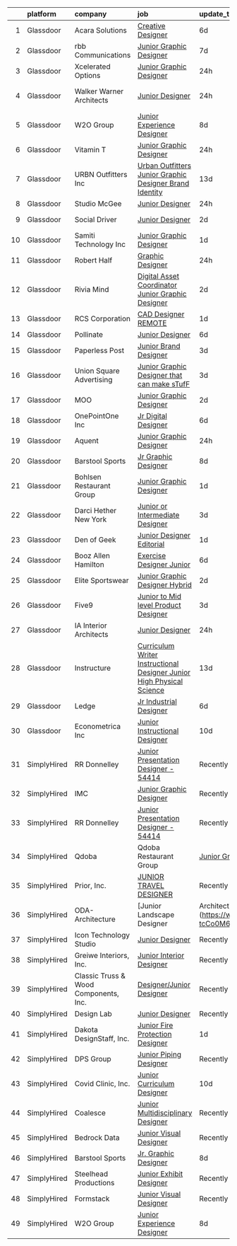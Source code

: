 

|    | platform    | company                               | job                                                                                                                                                                                                                                                                                                                                                                                                                                                                                                                                                                                                                                                                                                                                                                                                                                                                                                         | update_time   | location          |
|---:|:------------|:--------------------------------------|:------------------------------------------------------------------------------------------------------------------------------------------------------------------------------------------------------------------------------------------------------------------------------------------------------------------------------------------------------------------------------------------------------------------------------------------------------------------------------------------------------------------------------------------------------------------------------------------------------------------------------------------------------------------------------------------------------------------------------------------------------------------------------------------------------------------------------------------------------------------------------------------------------------|:--------------|:------------------|
|  1 | Glassdoor   | Acara Solutions                       | [Creative Designer](https://www.glassdoor.com/partner/jobListing.htm?pos=127&ao=1136043&s=58&guid=000001810451636fb35dbc200f236127&src=GD_JOB_AD&t=SR&vt=w&ea=1&cs=1_743e7388&cb=1653634852002&jobListingId=1007880229165&jrtk=3-0-1g4252osmm6pg801-1g4252ot5j45a800-05f21f312e9bed4d-)                                                                                                                                                                                                                                                                                                                                                                                                                                                                                                                                                                                                                     | 6d            | Kissimmee, FL     |
|  2 | Glassdoor   | rbb Communications                    | [Junior Graphic Designer](https://www.glassdoor.com/partner/jobListing.htm?pos=123&ao=1136043&s=58&guid=000001810451636fb35dbc200f236127&src=GD_JOB_AD&t=SR&vt=w&ea=1&cs=1_097b9cfa&cb=1653634852001&jobListingId=1007878128951&jrtk=3-0-1g4252osmm6pg801-1g4252ot5j45a800-643cf6a97acc39b1-)                                                                                                                                                                                                                                                                                                                                                                                                                                                                                                                                                                                                               | 7d            | Remote            |
|  3 | Glassdoor   | Xcelerated Options                    | [Junior Graphic Designer](https://www.glassdoor.com/partner/jobListing.htm?pos=124&ao=1136043&s=58&guid=000001810451636fb35dbc200f236127&src=GD_JOB_AD&t=SR&vt=w&ea=1&cs=1_8b848e7b&cb=1653634852001&jobListingId=1007894981505&jrtk=3-0-1g4252osmm6pg801-1g4252ot5j45a800-0899be32fdd97bb6-)                                                                                                                                                                                                                                                                                                                                                                                                                                                                                                                                                                                                               | 24h           | New York, NY      |
|  4 | Glassdoor   | Walker Warner Architects              | [Junior Designer](https://www.glassdoor.com/partner/jobListing.htm?pos=121&ao=1136043&s=58&guid=000001810451636fb35dbc200f236127&src=GD_JOB_AD&t=SR&vt=w&ea=1&cs=1_5a4ec357&cb=1653634852000&jobListingId=1007895962052&jrtk=3-0-1g4252osmm6pg801-1g4252ot5j45a800-2c9e66187d0db4a4-)                                                                                                                                                                                                                                                                                                                                                                                                                                                                                                                                                                                                                       | 24h           | San Francisco, CA |
|  5 | Glassdoor   | W2O Group                             | [Junior Experience Designer](https://www.glassdoor.com/partner/jobListing.htm?pos=113&ao=1136043&s=58&guid=000001810451636fb35dbc200f236127&src=GD_JOB_AD&t=SR&vt=w&cs=1_f0de873e&cb=1653634851995&jobListingId=1007873572706&jrtk=3-0-1g4252osmm6pg801-1g4252ot5j45a800-a1f551b7cf58e9fd-)                                                                                                                                                                                                                                                                                                                                                                                                                                                                                                                                                                                                                 | 8d            | Remote            |
|  6 | Glassdoor   | Vitamin T                             | [Junior Graphic Designer](https://www.glassdoor.com/partner/jobListing.htm?pos=106&ao=1110586&s=58&guid=000001810451636fb35dbc200f236127&src=GD_JOB_AD&t=SR&vt=w&cs=1_d8f16628&cb=1653634851994&jobListingId=1007895708278&cpc=9908D8D4413DBB8A&jrtk=3-0-1g4252osmm6pg801-1g4252ot5j45a800-6213ad1dd7598d6e--6NYlbfkN0DMrcEu7yrtATojKJA7cEzGQ3FdRGWLh0CZQInL4ECGI6k5tN82kdM0cJmh4vC7GghNqSs49E41R2aElyf9wrr8CkU5ERe_HhWoJEKhSlp19J5ugPEIXO--bJrrfg1v4V3ych6PhW-0to6wLJ7eihCXQHrOTg0nmvKMB7qJ193VeLCelR5Q7ehg55ThZ1h1ydctj87fANWToFYtnXrxQlpqhpQde2g9CvF-OiE8CWEyI5W5NvNbg66OugeeW5TewR7f-mPuJwalEmwRV4gLBGn52V54_hwVOKU_OYi9X-vs5-f_FBR9vDG-hK1oo127tnAO6BopRHxr1gnK0CnMPibIqOIQuncaHygYL8ifBgg9GEBD9C_9WBaEUOcMx5FAIA3sKT2eJR8_ApWalq75zlYAIUwJXeHPKQysPdjYWJ9KWjQ8fJDVlwyiySsqthYHPZgs9XxqognChN9GNzylJ-Rp)                                                                                               | 24h           | Sacramento, CA    |
|  7 | Glassdoor   | URBN Outfitters  Inc                  | [Urban Outfitters Junior Graphic Designer  Brand Identity](https://www.glassdoor.com/partner/jobListing.htm?pos=118&ao=1136043&s=58&guid=000001810451636fb35dbc200f236127&src=GD_JOB_AD&t=SR&vt=w&cs=1_0230edf7&cb=1653634851996&jobListingId=1007861620256&jrtk=3-0-1g4252osmm6pg801-1g4252ot5j45a800-e0f1106f6f79900e-)                                                                                                                                                                                                                                                                                                                                                                                                                                                                                                                                                                                   | 13d           | Philadelphia, PA  |
|  8 | Glassdoor   | Studio McGee                          | [Junior Designer](https://www.glassdoor.com/partner/jobListing.htm?pos=130&ao=1136043&s=58&guid=000001810451636fb35dbc200f236127&src=GD_JOB_AD&t=SR&vt=w&ea=1&cs=1_c84bfcde&cb=1653634852003&jobListingId=1007896587496&jrtk=3-0-1g4252osmm6pg801-1g4252ot5j45a800-81b70725e7047fda-)                                                                                                                                                                                                                                                                                                                                                                                                                                                                                                                                                                                                                       | 24h           | Draper, UT        |
|  9 | Glassdoor   | Social Driver                         | [Junior Designer](https://www.glassdoor.com/partner/jobListing.htm?pos=119&ao=1136043&s=58&guid=000001810451636fb35dbc200f236127&src=GD_JOB_AD&t=SR&vt=w&ea=1&cs=1_99494460&cb=1653634851997&jobListingId=1007889229226&jrtk=3-0-1g4252osmm6pg801-1g4252ot5j45a800-d5572fefecfca2d5-)                                                                                                                                                                                                                                                                                                                                                                                                                                                                                                                                                                                                                       | 2d            | Bellingham, WA    |
| 10 | Glassdoor   | Samiti Technology Inc                 | [Junior Graphic Designer](https://www.glassdoor.com/partner/jobListing.htm?pos=111&ao=1110586&s=58&guid=000001810451636fb35dbc200f236127&src=GD_JOB_AD&t=SR&vt=w&ea=1&cs=1_cd5a6c48&cb=1653634851996&jobListingId=1007892403199&cpc=2CAED5C921A5F994&jrtk=3-0-1g4252osmm6pg801-1g4252ot5j45a800-5d1b8cc63f5cf005--6NYlbfkN0DVUTbTPHVA3nAvW_a2AlsK1jssnK9QhMzSS-AhUpxqTZBcJS1IyM7qzE41fDRqplAVt8EFq-wAhWIb9QzLdlRboZ9SMCC_z5ixU_WsVQghwh9vR6a1QpjLZc9F_BqI3tMIdBM1qDDgv9MWuU2IxFRziRjUm7xvHeIi-OMfuag3CWR3YP7q02WkB9YO-GzVZsTcxZgYr8q2RK2lcnsUYiDkkYap872uXwpKweD82_N3gUEsifmf0LYzjvkzTWBC2VnYPWp2XUZv--y6Ac2UQQs6Nm2R39fl24de7BqpMUzzcjGfq4mGPwbn7C19ZgwIyyjU0LALBoEVg8mM5SfxaDPSro_8WGQO3TjkEj1gURsslyiwTugv19Eo7nK2HkryJMXtB98krZr0xoX_UP6WNGYglF5fqHsmkD7EnaqzhUTInPJ0l0avbMHBuH1L1F6toQ4KtGNWLP7mpDE8MngvpNdTege6WoZ3jOfmy9nB9usil7-ZNx-IV473m54ECKc5BrM%3D)                                            | 1d            | New York, NY      |
| 11 | Glassdoor   | Robert Half                           | [Graphic Designer](https://www.glassdoor.com/partner/jobListing.htm?pos=110&ao=1110586&s=58&guid=000001810451636fb35dbc200f236127&src=GD_JOB_AD&t=SR&vt=w&ea=1&cs=1_7a796a44&cb=1653634851996&jobListingId=1007895050442&cpc=FA84DF7EA1EC2398&jrtk=3-0-1g4252osmm6pg801-1g4252ot5j45a800-c279361399c5c5d0--6NYlbfkN0CpzDdaQkua3np5pkmj49lKioZwmwxQ-yx5plwbYmV_M3J4KuacFLtDDRJgsxCztOzkfJ1pH2Z0Fq8NLKDZTH2TFod7SaRr9UsCgihWm8XUcOa8lCEgS38TJzmZVUTAd_w7JMWjN30LD7tZbLTMuohJEugMSWis0a6OSUxrSV3j5UjxEwKltxdaMASGW5MUMD45TtiU8Y2iFRQTUhGtNqalNsqPd_7xNhOHgNnLWW0MVUayXkKFu-goIiSdNAJc6H2f_D5m_Is66jQjAPWmCufJhF4rQu5NcXSld2vD050arJcSG8soPXaO79RegWyypTkMhfYxJ87f8m8jY9o_X1Nlm4dftQ3itjp2ou3Zo_FloKTkcVdWYLnexe30WSE_Raq8yVyQAW_vdnwH6KexEXtI_R5M5r9RRubRhlNUMOs4_rAR81KIT1OGDhql1pMgj_m8hdCOwXKJCfrpbDFtTyOAgI4xEFuSG9-acTBf1ar1lPs5astuwLls67Bd9j6DxtbBOGGr6IkXqBfZOTHgvqbG5fwdtPTM-ZUgx3j3-r4EJK304hAHna2U) | 24h           | Glastonbury, CT   |
| 12 | Glassdoor   | Rivia Mind                            | [Digital Asset Coordinator   Junior Graphic Designer](https://www.glassdoor.com/partner/jobListing.htm?pos=103&ao=1110586&s=58&guid=000001810451636fb35dbc200f236127&src=GD_JOB_AD&t=SR&vt=w&ea=1&cs=1_c6aa7ddd&cb=1653634851994&jobListingId=1007890102769&cpc=334ABAF5D42DC775&jrtk=3-0-1g4252osmm6pg801-1g4252ot5j45a800-5a18e3f000fb5be6--6NYlbfkN0DBHElbVzrerPYjGQLoFxzI3mE6t27TSbnoU03QMlrpXYSCuylsV1G3U28nWRWRtW9Ovagy9nFMYkH5D5wK5AB-IA8UapfQr8f-fjXa0PlR0Bjm72fpGLBfb6wur8Ja0KSQa0iZx9k9qCqUFg8k_8CQ2KfZHqbAE9SRRWMFOgniHbT_BzwwuTQ4EkHMT_kxe4GDlWN801wbBGVIMevvNxTmRrcuim7IlkrEYXjZcQlSPl9gfrmxbOgRVKovJyTZscdCTe8bBab4uaCdPK4zcu-ovHhIyOgkBT7IlTP_a-9MdTIVivZLLnA3vP9B4T2LZy1W2mXgkkfgsL8cW8VVYl8g8Qli2N1S8xTqpNmbA4lI3hMcjaF22cxVUgn5za0dpjyvhYR_w2eKXffK-VhFRtpwiS0nN8zxlR6xsQcTdLiPK_u-HKjKlBX_QY7kWmD7l5pEc0lr794iqWFnjYUu1oIiIYgmwtKLkDgBsidFVfDSbY6_FLiJKWmTofFj4E5ot6g%3D)                | 2d            | Remote            |
| 13 | Glassdoor   | RCS Corporation                       | [CAD Designer  REMOTE ](https://www.glassdoor.com/partner/jobListing.htm?pos=109&ao=1110586&s=58&guid=000001810451636fb35dbc200f236127&src=GD_JOB_AD&t=SR&vt=w&ea=1&cs=1_c4ce59c0&cb=1653634851995&jobListingId=1007892846549&cpc=5EFBB0462F9C6B7A&jrtk=3-0-1g4252osmm6pg801-1g4252ot5j45a800-d256f1b6e658b77e--6NYlbfkN0Ap6wMFXUUZlk7_bcngHGlPSO8u_zKMOa3H7Zjjw43xN16ylzgw0FVAuo3Y24qqXJXngxe7rqVuK7gA2Z7EDJelhLOqtP6o_273vhXxvgqDKOpww2n8L7IXdYjQcy-i32rvHds80aI3u2VON6yWPuw9q6uAssjhDG_fTDuogyeMNUcC-DxM6P4sshF5dmMYgtq3nTii0_DKBnJePXaCeeW5HGUYdxkqEiv3sp7V2x_coXIt1KF4p1Tp0OjheWEKgo8UxXdN4ZE7RVFpGAhP2_tG9P68pmQ477DjYPVxE3KHQgMEWunMFiIRWTMQ3bGIUrCLdOUYMfMDu6ubF-F9S--mAL4paVImWpju06Yfk6f_wnN6bjTbCSYgvznYIFQlCXawS7ddr8-dsHl9qxQp7sDqPzHaWbT6hHhnut2_4U2UHuLIHRgd079ok_ZMEisSlyMr9XEZoiZ_dl89qYxlDrFgrjcToqfhx0NAnWy914kJJT0C_1lvNCOviCwAvrRcf8YVJDTV92IsP7rRFywzjjum)                            | 1d            | Winston-Salem, NC |
| 14 | Glassdoor   | Pollinate                             | [Junior Designer](https://www.glassdoor.com/partner/jobListing.htm?pos=129&ao=1136043&s=58&guid=000001810451636fb35dbc200f236127&src=GD_JOB_AD&t=SR&vt=w&ea=1&cs=1_8b7466bf&cb=1653634852002&jobListingId=1007880271564&jrtk=3-0-1g4252osmm6pg801-1g4252ot5j45a800-f9be7d9fb55cfe63-)                                                                                                                                                                                                                                                                                                                                                                                                                                                                                                                                                                                                                       | 6d            | Portland, OR      |
| 15 | Glassdoor   | Paperless Post                        | [Junior Brand Designer](https://www.glassdoor.com/partner/jobListing.htm?pos=112&ao=1136043&s=58&guid=000001810451636fb35dbc200f236127&src=GD_JOB_AD&t=SR&vt=w&ea=1&cs=1_da143c42&cb=1653634851995&jobListingId=1007885983260&jrtk=3-0-1g4252osmm6pg801-1g4252ot5j45a800-716896f33607e84b-)                                                                                                                                                                                                                                                                                                                                                                                                                                                                                                                                                                                                                 | 3d            | New York, NY      |
| 16 | Glassdoor   | Union Square Advertising              | [Junior Graphic Designer that can make sTufF ](https://www.glassdoor.com/partner/jobListing.htm?pos=102&ao=1110586&s=58&guid=000001810451636fb35dbc200f236127&src=GD_JOB_AD&t=SR&vt=w&ea=1&cs=1_0686e10e&cb=1653634851994&jobListingId=1007886902861&cpc=9C4F014304452074&jrtk=3-0-1g4252osmm6pg801-1g4252ot5j45a800-35cee95f2eade8d0--6NYlbfkN0AigI7WPkK7QOa8fhCxvhu3jyMHL7SKFokhLQprkIsIaJo1JuzSudU6oAL4N_YZqwdU1oU07On-tFYiSBVvQlF0JcYNHv8t8fXaHWCC7rZsQ-GpFhbGLEorqxWP_IYshdXvi7_OWmV0iIFCY872jRcg1W5qhDlBxQMwvGxPI84xgOUw8UastsDZZkcQfeH2fGKFbiEzXfS5zP7O4MNpv8rPbNjfqMeJvrxc16ZzQmtiPtoVe45nyHRK6KFcL8Xc6DinUe81J2FOOSkVM3zdIDjGUrREhLOLHXFevpEBi6bOA016Nptjuqs53GGjyt5f-KJRykZFGr-p8r_eSiAg6dJAwCaVAemvNN6ophyUj9BII0XlEzr9AkRZavAvOpWtfAsqPOEN_oX0S1WF1M2hyeH5NzE1mPkAPpE928Og22qmvHavUDUYagxDmrwgcRsbh_Lmv9JlwwpMDiW_rRjDRnJfNZQa6GjsPsLtqByNTIWiB_heOmbJICr19xcjdv-HyWc%3D)                       | 3d            | Ronkonkoma, NY    |
| 17 | Glassdoor   | MOO                                   | [Junior Graphic Designer](https://www.glassdoor.com/partner/jobListing.htm?pos=115&ao=1136043&s=58&guid=000001810451636fb35dbc200f236127&src=GD_JOB_AD&t=SR&vt=w&cs=1_5f603ade&cb=1653634851996&jobListingId=1007890120525&jrtk=3-0-1g4252osmm6pg801-1g4252ot5j45a800-0e960d1f9c324daa-)                                                                                                                                                                                                                                                                                                                                                                                                                                                                                                                                                                                                                    | 2d            | Providence, RI    |
| 18 | Glassdoor   | OnePointOne Inc                       | [Jr  Digital Designer](https://www.glassdoor.com/partner/jobListing.htm?pos=126&ao=1136043&s=58&guid=000001810451636fb35dbc200f236127&src=GD_JOB_AD&t=SR&vt=w&cs=1_788b2929&cb=1653634852001&jobListingId=1007879993793&jrtk=3-0-1g4252osmm6pg801-1g4252ot5j45a800-9b174656c843ebe8-)                                                                                                                                                                                                                                                                                                                                                                                                                                                                                                                                                                                                                       | 6d            | Remote            |
| 19 | Glassdoor   | Aquent                                | [Junior Graphic Designer](https://www.glassdoor.com/partner/jobListing.htm?pos=108&ao=1110586&s=58&guid=000001810451636fb35dbc200f236127&src=GD_JOB_AD&t=SR&vt=w&cs=1_32c5eca6&cb=1653634851995&jobListingId=1007895917245&cpc=AC285F3A3ECA6BB0&jrtk=3-0-1g4252osmm6pg801-1g4252ot5j45a800-09b6f22b1cea3ca9--6NYlbfkN0DMrcEu7yrtATojKJA7cEzGQ3FdRGWLh0CZQInL4ECGI9gD0Wolx9R2v-Aex0-GK07GXHjrqDK9lyMaBxui_ZEHhno6wrtm29Wc9grkoJ7PLeALQw9em16CW-oAMTXOft-62pwAzG1Xr_y1jq4z5WgAlbUWZCsMVqdVco1ffp80bw4-RkBM5S199olxc5FWfOAST9KmHOxxiTHsRGf46nWeGI7FjRrI5EAX7Xn_4Gx9vtaJaQY-6zqe4RMDvON_SfGhKTqwGCrnRaWUUY1lHQvt_t1dxFEHf5SrVjRbd0uJKr_zivBD-0uUopubuK_sEliI6vrC-q6Iea6WwMrRoQtD_aa4TxXhNcftgtR0wkOW1f8WMKhRsDuK9h4EeK3WN9xhcPduHpCgTuCaxDYlTbVbL4DOrz6RJSnY4cxSVYJRg5heteQ_Yxm89NWT2njUsm1RndkorvFEaw%3D%3D)                                                                                                   | 24h           | Sacramento, CA    |
| 20 | Glassdoor   | Barstool Sports                       | [Jr  Graphic Designer](https://www.glassdoor.com/partner/jobListing.htm?pos=117&ao=1136043&s=58&guid=000001810451636fb35dbc200f236127&src=GD_JOB_AD&t=SR&vt=w&ea=1&cs=1_8cb01fdd&cb=1653634851996&jobListingId=1007872983217&jrtk=3-0-1g4252osmm6pg801-1g4252ot5j45a800-7fb119ac1993d3bd-)                                                                                                                                                                                                                                                                                                                                                                                                                                                                                                                                                                                                                  | 8d            | New York, NY      |
| 21 | Glassdoor   | Bohlsen Restaurant Group              | [Junior Graphic Designer](https://www.glassdoor.com/partner/jobListing.htm?pos=104&ao=1110586&s=58&guid=000001810451636fb35dbc200f236127&src=GD_JOB_AD&t=SR&vt=w&ea=1&cs=1_028349a8&cb=1653634851994&jobListingId=1007892411985&cpc=F7A2269C793D5877&jrtk=3-0-1g4252osmm6pg801-1g4252ot5j45a800-c6143d3e774f6a62--6NYlbfkN0BbD4tiQ1y1rX_ynTXytcOeKjhJ1ioQ7j1AmPj7Rwm6vPJh88TaK2YuHEen2hENN-qDwGYPnYm4N_4CrLgyVVwogJeRk71g3hE7dTZtcfHjn_7Hip__QEb-rwo6Dk8kMIPnf94ZZAK0e-5QpRfqSsn0By56vpQuK1ii3WIpMamEDoNEl5rC5rXR8w6ZBpzriBYBwByryBsPBd4MrQjL-GckaVzHlmOl-tX9-gcLlz5ulf8s0kqLDCjB2elhzzEGNbdvqBTjzYqtMLuQE1qOJNmBQOSrqITx4vqlSA_S7k6kiBf3qJAlWXPbnrynozT7OeL_P590otOmHS4R_EV40Y-Zz4uo7SUaEgVZnr5TLtSks7Fyi3Ww_cLbyRjYyz475dfnGwAe6RM7o1Zuzbywo_dQGNm5CIw6fHHk9rrvF_G1DLmH4P52Szr3CatzOyfMQwEHcAXLgBSNaYUgktp2RrEQQWNp2egvCFkTRWZdSpPwcbBeOOa2NvaUxhIryNjBDuo%3D)                                            | 1d            | Islip Terrace, NY |
| 22 | Glassdoor   | Darci Hether New York                 | [Junior or Intermediate Designer](https://www.glassdoor.com/partner/jobListing.htm?pos=101&ao=1110586&s=58&guid=000001810451636fb35dbc200f236127&src=GD_JOB_AD&t=SR&vt=w&ea=1&cs=1_781ec940&cb=1653634851994&jobListingId=1007886383094&cpc=92BEE8AC7E71C1CB&jrtk=3-0-1g4252osmm6pg801-1g4252ot5j45a800-10ead2697a5f3661--6NYlbfkN0BdDHiSlq2TKVYTvK036ioTcRDjelCKzvFOpLFiF--0iclsk7W_aEApZFaSBmZOAgWumc_sQZhl5rfPTr5-_fqEgrGVMxlwCsL-Q12FZtmCHD4IAXDo5upwAla-ss0CJA5gIkwF0NKnSlpC0H1O2xqrw5CMIWW84aYQ65kgyuwVQp5V_rJslMZadn3zZA8kTyfvpRHh2HTmZ6RyuofluWHb_pU_0DuULNJFG5Grrj9zxzKgEc_fgKBUQk8bKlYNw3l0tUOft7xgeIJ353YGCsh1jVry3lVQvl2xd-VXxj2wcJWK0YHvShFMDG9SLB8wZZ8-2Bi1LXyyo9bM6FLmhRct1gpbqpPidh0bQhI9kjBfSncYO4mPKE9xaBxaaXc8zhJJtFrDJVnUphw4_KbcKSiiQm6X_gw7Ba9tFsDfZ72LMkDmyB1CVtRT29Vc4YwtHFYYDm8HBnWHh0X3fLOFDbEEV-24v5VAeCT9GfpoIfikowPR_nctWC05wTZwthiaxG2eyS2u0FEQDg%3D%3D)                      | 3d            | New York, NY      |
| 23 | Glassdoor   | Den of Geek                           | [Junior Designer Editorial](https://www.glassdoor.com/partner/jobListing.htm?pos=116&ao=1136043&s=58&guid=000001810451636fb35dbc200f236127&src=GD_JOB_AD&t=SR&vt=w&ea=1&cs=1_9c0e5f61&cb=1653634851996&jobListingId=1007894016062&jrtk=3-0-1g4252osmm6pg801-1g4252ot5j45a800-1bb4b0b7d6781eef-)                                                                                                                                                                                                                                                                                                                                                                                                                                                                                                                                                                                                             | 1d            | New York, NY      |
| 24 | Glassdoor   | Booz Allen Hamilton                   | [Exercise Designer  Junior](https://www.glassdoor.com/partner/jobListing.htm?pos=120&ao=1136043&s=58&guid=000001810451636fb35dbc200f236127&src=GD_JOB_AD&t=SR&vt=w&cs=1_2b22f687&cb=1653634851997&jobListingId=1007880193128&jrtk=3-0-1g4252osmm6pg801-1g4252ot5j45a800-ee806fe1e87a024b-)                                                                                                                                                                                                                                                                                                                                                                                                                                                                                                                                                                                                                  | 6d            | Washington, DC    |
| 25 | Glassdoor   | Elite Sportswear                      | [Junior Graphic Designer  Hybrid ](https://www.glassdoor.com/partner/jobListing.htm?pos=107&ao=1110586&s=58&guid=000001810451636fb35dbc200f236127&src=GD_JOB_AD&t=SR&vt=w&ea=1&cs=1_5f6f9cf7&cb=1653634851995&jobListingId=1007889054098&cpc=1160948BCBA38B5B&jrtk=3-0-1g4252osmm6pg801-1g4252ot5j45a800-b7cd608081b1c6e0--6NYlbfkN0Ae364efiIgq2uK97kZ7EbygmEuzVI0fHB8jh9l96RWh_W7WShYJ2-q5D97Xn_Y_rm4UEARxxkKC8ZQ52V_Q64_Fe2vZcmP9GPTT8GBd37c0MdMruMN-yQTWsFCep0LoyoclRIroAKlOTrl35RktSuzpLzB80out8GkFQ3QsozJ-p5q58LUuyg14tKPj9sxV40q-BmbstPvZg7ZG9l4a2WYzP7-R-lzw7iZg6o4ctYnPiGbYbOGlHMSJOgO83wqq0bLhdSZG7bpfLVCweDwssXYM-s-ZU4OuQCh5YHXdsl69aeU1n246LWtqFw8sT3lJszkdJn_kY24kPFiGTf1-22xYl4nHWDxBTXzxaRYQxe9sNcsBUolJvI-nKjwg-qp31sEX5jxOAJ2L_DJxXFiIDfCgWAZFiGmNWWVFpgEWzvqxMj97T0nMJxR6nlWJHJnyPmP5IfdpSmbdrSguKN-0tqx1QgyodgLnnXV1NtVTixf9IkVkF4g-_x5t5MUj5bhULE%3D)                                   | 2d            | Reading, PA       |
| 26 | Glassdoor   | Five9                                 | [Junior to Mid level Product Designer](https://www.glassdoor.com/partner/jobListing.htm?pos=114&ao=1136043&s=58&guid=000001810451636fb35dbc200f236127&src=GD_JOB_AD&t=SR&vt=w&ea=1&cs=1_ec896251&cb=1653634851996&jobListingId=1007886934243&jrtk=3-0-1g4252osmm6pg801-1g4252ot5j45a800-4e99bec0d953ddd3-)                                                                                                                                                                                                                                                                                                                                                                                                                                                                                                                                                                                                  | 3d            | San Ramon, CA     |
| 27 | Glassdoor   | IA Interior Architects                | [Junior Designer](https://www.glassdoor.com/partner/jobListing.htm?pos=122&ao=1136043&s=58&guid=000001810451636fb35dbc200f236127&src=GD_JOB_AD&t=SR&vt=w&cs=1_271090c0&cb=1653634852000&jobListingId=1007895450206&jrtk=3-0-1g4252osmm6pg801-1g4252ot5j45a800-adb4c7913f1b7058-)                                                                                                                                                                                                                                                                                                                                                                                                                                                                                                                                                                                                                            | 24h           | Washington, DC    |
| 28 | Glassdoor   | Instructure                           | [Curriculum Writer   Instructional Designer  Junior High Physical Science ](https://www.glassdoor.com/partner/jobListing.htm?pos=128&ao=1136043&s=58&guid=000001810451636fb35dbc200f236127&src=GD_JOB_AD&t=SR&vt=w&cs=1_d3e840ec&cb=1653634852002&jobListingId=1007861382134&jrtk=3-0-1g4252osmm6pg801-1g4252ot5j45a800-8a27ffa292404c3c-)                                                                                                                                                                                                                                                                                                                                                                                                                                                                                                                                                                  | 13d           | Remote            |
| 29 | Glassdoor   | Ledge                                 | [Jr Industrial Designer](https://www.glassdoor.com/partner/jobListing.htm?pos=105&ao=1110586&s=58&guid=000001810451636fb35dbc200f236127&src=GD_JOB_AD&t=SR&vt=w&ea=1&cs=1_f375aee4&cb=1653634851995&jobListingId=1007880598301&cpc=F4EED0218A761C36&jrtk=3-0-1g4252osmm6pg801-1g4252ot5j45a800-7c3575d754176f72--6NYlbfkN0C_bdomULCMYHmvSZroJYiZiHAknz6rPhJxSxa5793k01V2mtAYPiF0ZA5Kq9Ek0dkctGjDxsUYw6vBv8-jl5njD72ovgSTN5qULkZ5yPLrV7-J45P-7u4A7FgCr2HsoJdAFIJQ2xzJbvxG25Q22XOdkXM621Y5c6Hu55GOLtVOZ0qPTt6LeF_LRovmJC-5SI_17bHfmem7AM0cG2ZXrS1xl3DDpvjMiC9LV7Addv1goKBCCTJXvJcb_LipjKcMYJwo1ZJ4mCXjtb3Qfqd4oRbMrhn_hVNM1ChfGI0iW_vYkpiMkmyjwZ3RpYeemsbneVll-W_95LVWqzqUFAku6kD1JDGD9qMkGOUdwf1rDBggF7zk3ZTBlNZgTiCCgwDaHXmpZGjn_IKXRCig0CiZ9IRwktFh4T2-cEDxiQ1hRg6cbAKNw-MJwTHxgPfQPji1ezzWb-3lmgr3cu594GtCpVh9OPJ5ZHCZPwQHyt05DcAz3yTYRUU0o4jJmg9rsUUHxNDC34VrjBfT2uTIRpp1kUfJ)                           | 6d            | Katy, TX          |
| 30 | Glassdoor   | Econometrica  Inc                     | [Junior Instructional Designer](https://www.glassdoor.com/partner/jobListing.htm?pos=125&ao=1136043&s=58&guid=000001810451636fb35dbc200f236127&src=GD_JOB_AD&t=SR&vt=w&cs=1_4a333183&cb=1653634852001&jobListingId=1007865958311&jrtk=3-0-1g4252osmm6pg801-1g4252ot5j45a800-7aab220ffad7819b-)                                                                                                                                                                                                                                                                                                                                                                                                                                                                                                                                                                                                              | 10d           | Remote            |
| 31 | SimplyHired | RR Donnelley                          | [Junior Presentation Designer - 54414](https://www.simplyhired.com/job/f0wlgzn2-Ekf_bK_42aFvy2I94UsuyRxlYZY-LJBCfoNfYqmQKwwOg?q=junior+designer)                                                                                                                                                                                                                                                                                                                                                                                                                                                                                                                                                                                                                                                                                                                                                            | Recently      | Phoenix, AZ       |
| 32 | SimplyHired | IMC                                   | [Junior Graphic Designer](https://www.simplyhired.com/job/q11ugwCq0r9_HNrj39reIR-RYMGNAajNfcJjDWikoU0_FpmVSAAEWA?q=junior+designer)                                                                                                                                                                                                                                                                                                                                                                                                                                                                                                                                                                                                                                                                                                                                                                         | Recently      | Remote            |
| 33 | SimplyHired | RR Donnelley                          | [Junior Presentation Designer - 54414](https://www.simplyhired.com/job/f0wlgzn2-Ekf_bK_42aFvy2I94UsuyRxlYZY-LJBCfoNfYqmQKwwOg?q=junior+designer)                                                                                                                                                                                                                                                                                                                                                                                                                                                                                                                                                                                                                                                                                                                                                            | Recently      | Phoenix, AZ       |
| 34 | SimplyHired | Qdoba | Qdoba Restaurant Group        | [Junior Graphic Designer](https://www.simplyhired.com/job/pwmW9t8Jhy0Df1XZvikbfXGRRC_b6GjXa0z-oYcqryTIQWCAw-Olew?q=junior+designer)                                                                                                                                                                                                                                                                                                                                                                                                                                                                                                                                                                                                                                                                                                                                                                         | Today         | San Diego, CA     |
| 35 | SimplyHired | Prior, Inc.                           | [JUNIOR TRAVEL DESIGNER](https://www.simplyhired.com/job/k0sH2eHRR202PWDNjtVJ441gV3WSaY4Y-24hz-aWp-HIUzLtOTRv3g?q=junior+designer)                                                                                                                                                                                                                                                                                                                                                                                                                                                                                                                                                                                                                                                                                                                                                                          | Recently      | New York, NY      |
| 36 | SimplyHired | ODA-Architecture                      | [Junior Landscape Designer | Architect](https://www.simplyhired.com/job/aSBGM9YL85IxQqIRWGfRHh5WAjr01Ik-tcCo0M67lKJ8LvfbB_yWNg?q=junior+designer)                                                                                                                                                                                                                                                                                                                                                                                                                                                                                                                                                                                                                                                                                                                                                           | Recently      | New York, NY      |
| 37 | SimplyHired | Icon Technology Studio                | [Junior Designer](https://www.simplyhired.com/job/_3C2yR5dEy0-38jNSdD_lwNyhWtDIhTSqlGV49tiiaV4KHnkc7uBsw?q=junior+designer)                                                                                                                                                                                                                                                                                                                                                                                                                                                                                                                                                                                                                                                                                                                                                                                 | Recently      | Remote            |
| 38 | SimplyHired | Greiwe Interiors, Inc.                | [Junior Interior Designer](https://www.simplyhired.com/job/UDsuRSypSKQfltzbasa3w0rMr4htIPVArX1GgzyIqbvP4ubBg7TK9g?q=junior+designer)                                                                                                                                                                                                                                                                                                                                                                                                                                                                                                                                                                                                                                                                                                                                                                        | Recently      | Cincinnati, OH    |
| 39 | SimplyHired | Classic Truss & Wood Components, Inc. | [Designer/Junior Designer](https://www.simplyhired.com/job/FGqsakCnujAqK9zJ0Rb0LjxcM6RXSGOEWIGiN4Zx0Ovay5aTpq7k7Q?q=junior+designer)                                                                                                                                                                                                                                                                                                                                                                                                                                                                                                                                                                                                                                                                                                                                                                        | Recently      | Clarksville, IN   |
| 40 | SimplyHired | Design Lab                            | [Junior Designer](https://www.simplyhired.com/job/weVEzzBrBw8eH1aDS3SLGmRs-Rp2H6f4Xbgzqzprw98ILN5_-84fbg?q=junior+designer)                                                                                                                                                                                                                                                                                                                                                                                                                                                                                                                                                                                                                                                                                                                                                                                 | Recently      | Phoenix, AZ       |
| 41 | SimplyHired | Dakota DesignStaff, Inc.              | [Junior Fire Protection Designer](https://www.simplyhired.com/job/wI-fIzH7Q8ZQx95FmjTDCDZ3FiYilDPSWSDh5TSgsXpmFcXsNCH40A?q=junior+designer)                                                                                                                                                                                                                                                                                                                                                                                                                                                                                                                                                                                                                                                                                                                                                                 | 1d            | Salem, NH         |
| 42 | SimplyHired | DPS Group                             | [Junior Piping Designer](https://www.simplyhired.com/job/AXYjjQyD7A9Bmyor4AQ-_C-0wEaLk4DU6WLOTBOo4H1icJD_Zi4g5A?q=junior+designer)                                                                                                                                                                                                                                                                                                                                                                                                                                                                                                                                                                                                                                                                                                                                                                          | Recently      | Framingham, MA    |
| 43 | SimplyHired | Covid Clinic, Inc.                    | [Junior Curriculum Designer](https://www.simplyhired.com/job/SJlCRxj9vcnPybK4ndj6pjTa8-ThC0a669CsE7DKmaPqNZ1JNTrFuA?q=junior+designer)                                                                                                                                                                                                                                                                                                                                                                                                                                                                                                                                                                                                                                                                                                                                                                      | 10d           | Remote            |
| 44 | SimplyHired | Coalesce                              | [Junior Multidisciplinary Designer](https://www.simplyhired.com/job/PzLM7F7ZhA0qD6exmZaSvJZ6Dxt_J7RB3Yv1H2GlWlgfnnzydKONPQ?q=junior+designer)                                                                                                                                                                                                                                                                                                                                                                                                                                                                                                                                                                                                                                                                                                                                                               | Recently      | New York, NY      |
| 45 | SimplyHired | Bedrock Data                          | [Junior Visual Designer](https://www.simplyhired.com/job/GJRMCweeDUl_JE5Rmb1JZgnBko9sLwljZUuokYK_9u47LROvPKV8nA?q=junior+designer)                                                                                                                                                                                                                                                                                                                                                                                                                                                                                                                                                                                                                                                                                                                                                                          | Recently      | Remote            |
| 46 | SimplyHired | Barstool Sports                       | [Jr. Graphic Designer](https://www.simplyhired.com/job/Y4FCpe7Fk3ePIjx5rtw8GJ_lcqAQ7NjV6HkHug89DeJmbte9xR8fEw?q=junior+designer)                                                                                                                                                                                                                                                                                                                                                                                                                                                                                                                                                                                                                                                                                                                                                                            | 8d            | New York, NY      |
| 47 | SimplyHired | Steelhead Productions                 | [Junior Exhibit Designer](https://www.simplyhired.com/job/U7hXJ_WBqtPUIErdrweYjYlwtplXEvUmGQgy8f-HVZl5vXqlQ8-gAA?q=junior+designer)                                                                                                                                                                                                                                                                                                                                                                                                                                                                                                                                                                                                                                                                                                                                                                         | Recently      | Las Vegas, NV     |
| 48 | SimplyHired | Formstack                             | [Junior Visual Designer](https://www.simplyhired.com/job/dCBrmfk0rtVcE0gDx66-dv3kXqT-SztIn73o_A8xbVcke96eGzbWBg?q=junior+designer)                                                                                                                                                                                                                                                                                                                                                                                                                                                                                                                                                                                                                                                                                                                                                                          | Recently      | Remote            |
| 49 | SimplyHired | W2O Group                             | [Junior Experience Designer](https://www.simplyhired.com/job/_l5csY2TZ1LO-uKVDrKUCurlDAUntXfsM3_YnM9dUMZyo2kM2YqcPQ?q=junior+designer)                                                                                                                                                                                                                                                                                                                                                                                                                                                                                                                                                                                                                                                                                                                                                                      | 8d            | Remote            |